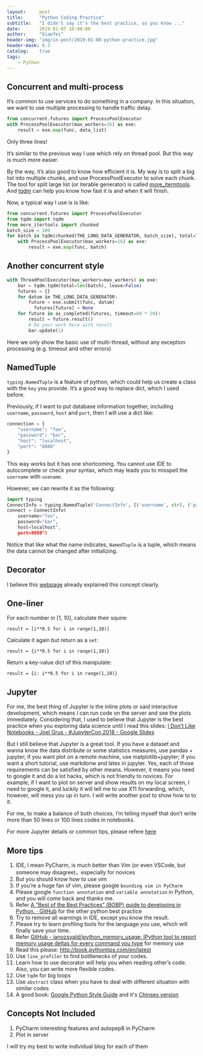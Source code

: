 ```yaml
---
layout:     post
title:      "Python Coding Practice"
subtitle:   "I didn't say it's the best practice, so you know ..."
date:       2019-01-07 10:00:00
author:     "Xiaofei"
header-img: "img/in-post/2019-01-08-python-practice.jpg"
header-mask: 0.3
catalog:    true
tags:
    - Python
---
```



## Concurrent and multi-process
It’s common to use services to do something in a company. In this situation, we want to use multiple processing to handle traffic delay.

```python
from concurrent.futures import ProcessPoolExecutor
with ProcessPoolExecutor(max_workers=16) as exe:
    result = exe.map(func, data_list)
```

Only three lines!

It’s similar to the previous way I use which rely on thread pool. But this way is much more easier.

By the way, it’s also good to know how efficient it is. My way is to split a big list into multiple chunks, and use ProcessPoolExecutor to solve each chunk. The tool for split large list (or iterable generator) is called [more_itermtools](https://github.com/erikrose/more-itertools). And [tqdm](!) can help you know how fast it is and when it will finish.

Now, a typical way I use is is like:

```python
from concurrent.futures import ProcessPoolExecutor
from tqdm import tqdm
from more_itertools import chunked
batch_size = 100
for batch in tqdm(chunked(THE_LONG_DATA_GENERATOR, batch_size), total=TOTAL_IF_YOU_KNOW):
    with ProcessPoolExecutor(max_workers=16) as exe:
        result = exe.map(func, batch)
```


## Another concurrent style

```python
with ThreadPoolExecutor(max_workers=max_workers) as exe:
    bar = tqdm.tqdm(total=len(batch), leave=False)
    futures = {}
    for datum in THE_LONG_DATA_GENERATOR:
        future = exe.submit(func, datum)
	      futures[future] = None
    for future in as_completed(futures, timeout=60 * 20):
        result = future.result()
        # Do your work here with result
        bar.update(1)
```

Here we only show the basic use of multi-thread, without any exception processing (e.g. timeout and other errors)

## NamedTuple
`typing.NamedTuple` is a feature of python, which could help us create a class with the `key` you provide. It’s a good way to replace dict, which I used before.

Previously, if I want to put database information together, including `username`, `password`, `host` and `port`, then I will use a dict like:

```python
connection = {
    "username": "foo",
    "password": "bar",
    "host": "localhost",
    "port": "8080"
}
```

This way works but it has one shortcoming. You cannot use IDE to autocomplete or check your syntax, which may leads you to misspell the `username` with `usename`.

However, we can rewrite it as the following:

```python
import typing
ConnectInfo = typing.NamedTuple('ConnectInfo', [('username', str), ('password', str), ('host', str), ('port', str)])
connect = ConnectInfo(
    username="foo",
    password="bar",
    host=localhost",
    port=8080")
```

Notice that like what the name indicates, `NamedTuple` is a tuple, which means the data cannot be changed after initializing.

## Decorator
I believe this [webpage](http://book.pythontips.com/en/latest/decorators.html) already explained this concept clearly. 

## One-liner
For each number in [1, 10], calculate their squire:

`result = [i**0.5 for i in range(1,10)]`

Calculate it again but return as a `set`:

`result = {i**0.5 for i in range(1,10)}`

Return a key-value dict of this manipulate:

`result = {i: i**0.5 for i in range(1,10)}`

## Jupyter
For me, the best thing of Jupyter is the inline plots or said interactive development, which means I can run code on the server and see the plots immediately. Considering that, I used to believe that Jupyter is the best practice when you exploring data science until I read this slides: [I Don’t Like Notebooks - Joel Grus - #JupyterCon 2018 - Google Slides](https://docs.google.com/presentation/d/1n2RlMdmv1p25Xy5thJUhkKGvjtV-dkAIsUXP-AL4ffI/edit#slide=id.g3d168d2fd3_0_6)

But I still believe that Jupyter is a great tool. If you have a dataset and wanna know the data distribute or some statistics measures, use pandas + jupyter; if you want plot on a remote machine, use matplotlib+jupyter; if you want a short tutorial, use markdonw and latex in jupyter. Yes, each of those requirements can be satisfied by other means. However, it means you need to google it and do a lot hacks, which is not friendly to novices. For example, if I want to plot on server and show results on my local screen, I need to google it, and luckily it will tell me to use X11 forwarding, which, however, will mess you up in turn. I will write another post to show how to to it.

For me, to make a balance of both choices, I’m telling myself that don’t write more than 50 lines or 100 lines codes in notebooks.

For more Jupyter details or common tips, please refere [here](!)

## More tips
1. IDE, I mean PyCharm, is much better than Vim (or even VSCode, but someone may disagree)，especially for novices
2. But you should know how to use vim
3. If you’re a huge fan of vim, please google `bounding vim in PyCharm`
4. Please google `function annotation` and `variable annotation` in Python, and you will come back and thanks me.
5. Refer [A “Best of the Best Practices” (BOBP) guide to developing in Python. · GitHub](https://gist.github.com/sloria/7001839) for the other python best practice
6. Try to remove all warnings in IDE, except you know the result.
7. Please try to learn profiling tools for the language you use, which will finally save your time.
8. Refer [GitHub - ianozsvald/ipython_memory_usage: IPython tool to report memory usage deltas for every command you type](https://github.com/ianozsvald/ipython_memory_usage) for memory use
9. Read this please: http://book.pythontips.com/en/latest
10. Use `line_profiler` to find bottlenecks of your codes.
11. Learn how to use decorator will help you when reading other’s code. Also, you can write more flexible codes.
12. Use `tqdm` for big loops
13. Use `abstract` class when you have to deal with different situation with similar codes
14. A good book: [Google Python Style Guide](https://google.github.io/styleguide/pyguide.html) and it's [Chinses version](https://zh-google-styleguide.readthedocs.io/en/latest/)

## Concepts Not Included
1. PyCharm interesting features and autopep8 in PyCharm
2. Plot in server

I will try my best to write individual blog for each of them

